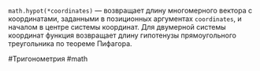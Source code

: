 `math.hypot(*coordinates)` — возвращает длину многомерного вектора с координатами, заданными в позиционных аргументах `coordinates`, и началом в центре системы координат. Для двумерной системы координат функция возвращает длину гипотенузы прямоугольного треугольника по теореме Пифагора.

#Тригонометрия  #math 